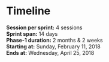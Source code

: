 # Timeline  

**Session per sprint:** 4 sessions  
**Sprint span:** 14 days  
**Phase-1 duration:** 2 months & 2 weeks  
**Starting at:** Sunday, February 11, 2018  
**Ends at:** Wednesday, April 25, 2018  
